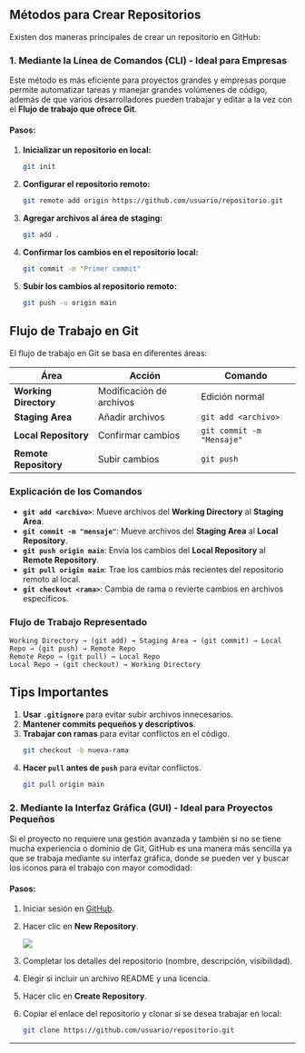 ## Métodos para Crear Repositorios

Existen dos maneras principales de crear un repositorio en GitHub:

### 1. Mediante la Línea de Comandos (CLI) - Ideal para Empresas

Este método es más eficiente para proyectos grandes y empresas porque permite automatizar tareas y manejar grandes volúmenes de código, además de que varios desarrolladores pueden trabajar y editar a la vez con el **Flujo de trabajo que ofrece Git**.

#### Pasos:
1. **Inicializar un repositorio en local:**
   ```bash
   git init
   ```
2. **Configurar el repositorio remoto:**
   ```bash
   git remote add origin https://github.com/usuario/repositorio.git
   ```
3. **Agregar archivos al área de staging:**
   ```bash
   git add .
   ```
4. **Confirmar los cambios en el repositorio local:**
   ```bash
   git commit -m "Primer commit"
   ```
5. **Subir los cambios al repositorio remoto:**
   ```bash
   git push -u origin main
   ```

## Flujo de Trabajo en Git

El flujo de trabajo en Git se basa en diferentes áreas:

| **Área**            | **Acción**               | **Comando**            |
|---------------------|-------------------------|------------------------|
| **Working Directory** | Modificación de archivos | Edición normal        |
| **Staging Area**    | Añadir archivos          | `git add <archivo>`   |
| **Local Repository**| Confirmar cambios       | `git commit -m "Mensaje"` |
| **Remote Repository** | Subir cambios          | `git push`             |


### Explicación de los Comandos 

- **`git add <archivo>`**: Mueve archivos del **Working Directory** al **Staging Area**.
- **`git commit -m "mensaje"`**: Mueve archivos del **Staging Area** al **Local Repository**.
- **`git push origin main`**: Envía los cambios del **Local Repository** al **Remote Repository**.
- **`git pull origin main`**: Trae los cambios más recientes del repositorio remoto al local.
- **`git checkout <rama>`**: Cambia de rama o revierte cambios en archivos específicos.

### Flujo de Trabajo Representado

```plaintext
Working Directory → (git add) → Staging Area → (git commit) → Local Repo → (git push) → Remote Repo
Remote Repo → (git pull) → Local Repo
Local Repo → (git checkout) → Working Directory
```

## Tips Importantes

1. **Usar `.gitignore`** para evitar subir archivos innecesarios.
2. **Mantener commits pequeños y descriptivos**.
3. **Trabajar con ramas** para evitar conflictos en el código.
   ```bash
   git checkout -b nueva-rama
   ```
4. **Hacer `pull` antes de `push`** para evitar conflictos.
   ```bash
   git pull origin main
   ```

### 2. Mediante la Interfaz Gráfica (GUI) - Ideal para Proyectos Pequeños

Si el proyecto no requiere una gestión avanzada y también si no se tiene mucha experiencia o dominio de Git, GitHub es una manera más sencilla ya que se trabaja mediante su interfaz gráfica, donde se pueden ver y buscar los iconos para el trabajo con mayor comodidad:

#### Pasos:
1. Iniciar sesión en [GitHub](https://github.com/).
2. Hacer clic en **New Repository**.   
  
   <image src="/Laboratorios/Laboratorio 1 - Git y Github/Milagros/New_repository.jpeg" >
4. Completar los detalles del repositorio (nombre, descripción, visibilidad).
5. Elegir si incluir un archivo README y una licencia.
6. Hacer clic en **Create Repository**.
7. Copiar el enlace del repositorio y clonar si se desea trabajar en local:
   ```bash
   git clone https://github.com/usuario/repositorio.git
   ```

---


